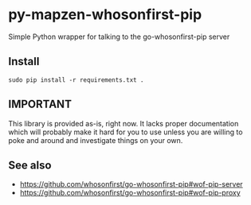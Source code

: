 # py-mapzen-whosonfirst-pip

Simple Python wrapper for talking to the go-whosonfirst-pip server

## Install

```
sudo pip install -r requirements.txt .
```

## IMPORTANT

This library is provided as-is, right now. It lacks proper
documentation which will probably make it hard for you to use unless
you are willing to poke and around and investigate things on your
own.

## See also

* https://github.com/whosonfirst/go-whosonfirst-pip#wof-pip-server
* https://github.com/whosonfirst/go-whosonfirst-pip#wof-pip-proxy

